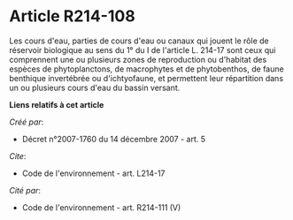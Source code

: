 # Article R214-108

Les cours d'eau, parties de cours d'eau ou canaux qui jouent le rôle de réservoir biologique au sens du 1° du I de l'article
L. 214-17 sont ceux qui comprennent une ou plusieurs zones de reproduction ou d'habitat des espèces de phytoplanctons, de
macrophytes et de phytobenthos, de faune benthique invertébrée ou d'ichtyofaune, et permettent leur répartition dans un ou
plusieurs cours d'eau du bassin versant.

**Liens relatifs à cet article**

_Créé par_:

  - Décret n°2007-1760 du 14 décembre 2007 - art. 5

_Cite_:

  - Code de l'environnement - art. L214-17

_Cité par_:

  - Code de l'environnement - art. R214-111 (V)
